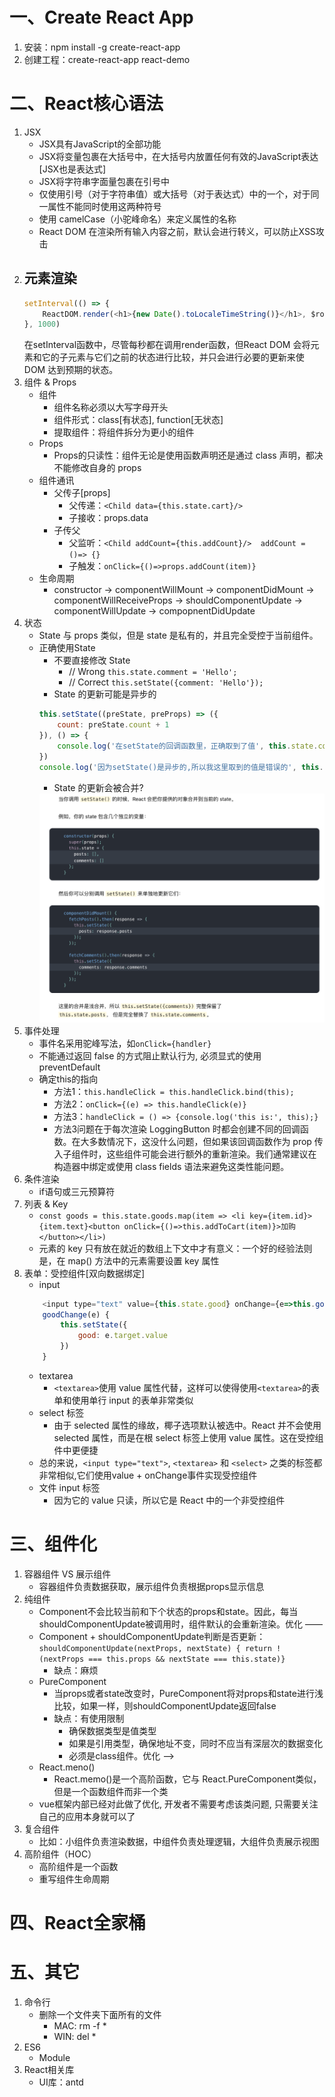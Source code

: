 # 一、Create React App
1. 安装：npm install -g create-react-app
2. 创建工程：create-react-app react-demo
# 二、React核心语法
1. JSX
    - JSX具有JavaScript的全部功能
    - JSX将变量包裹在大括号中，在大括号内放置任何有效的JavaScript表达[JSX也是表达式]
    - JSX将字符串字面量包裹在引号中
    - 仅使用引号（对于字符串值）或大括号（对于表达式）中的一个，对于同一属性不能同时使用这两种符号
    - 使用 camelCase（小驼峰命名）来定义属性的名称
    - React DOM 在渲染所有输入内容之前，默认会进行转义，可以防止XSS攻击
2. 元素渲染
    - 
    ```javascript
    setInterval(() => {
        ReactDOM.render(<h1>{new Date().toLocaleTimeString()}</h1>, $root)
    }, 1000)
    ```
    在setInterval函数中，尽管每秒都在调用render函数，但React DOM 会将元素和它的子元素与它们之前的状态进行比较，并只会进行必要的更新来使 DOM 达到预期的状态。
3. 组件 & Props
    - 组件
        - 组件名称必须以大写字母开头
        - 组件形式：class[有状态], function[无状态]
        - 提取组件：将组件拆分为更小的组件
    - Props
        - Props的只读性：组件无论是使用函数声明还是通过 class 声明，都决不能修改自身的 props
    - 组件通讯
        - 父传子[props]
            - 父传递：`<Child data={this.state.cart}/>`
            - 子接收：props.data
        - 子传父
            - 父监听：`<Child addCount={this.addCount}/>  addCount = ()=> {}`
            - 子触发：`onClick={()=>props.addCount(item)}`
    - 生命周期
        - constructor -> componentWillMount -> componentDidMount -> componentWillReceiveProps -> shouldComponentUpdate -> componentWillUpdate -> compopnentDidUpdate
4. 状态
    - State 与 props 类似，但是 state 是私有的，并且完全受控于当前组件。
    - 正确使用State
        - 不要直接修改 State
            - // Wrong `this.state.comment = 'Hello';`
            - // Correct  `this.setState({comment: 'Hello'});`
        - State 的更新可能是异步的
        ```javascript
        this.setState((preState, preProps) => ({
            count: preState.count + 1
        }), () => {
            console.log('在setState的回调函数里，正确取到了值', this.state.count)
        })
        console.log('因为setState()是异步的,所以我这里取到的值是错误的', this.state.count)
        ```
        - State 的更新会被合并?  
        <img src="./knowledgePic/1.png">
5. 事件处理
    - 事件名采用驼峰写法，如`onClick={handler}`
    - 不能通过返回 false 的方式阻止默认行为, 必须显式的使用 preventDefault
    - 确定this的指向
        - 方法1：`this.handleClick = this.handleClick.bind(this);`
        - 方法2：`onClick={(e) => this.handleClick(e)}`
        - 方法3：`handleClick = () => {console.log('this is:', this);}`
        - 方法3问题在于每次渲染 LoggingButton 时都会创建不同的回调函数。在大多数情况下，这没什么问题，但如果该回调函数作为 prop 传入子组件时，这些组件可能会进行额外的重新渲染。我们通常建议在构造器中绑定或使用 class fields 语法来避免这类性能问题。
6. 条件渲染
    - if语句或三元预算符
7. 列表 & Key
    - `const goods = this.state.goods.map(item => <li key={item.id}>{item.text}<button onClick={()=>this.addToCart(item)}>加购</button></li>)`
    - 元素的 key 只有放在就近的数组上下文中才有意义：一个好的经验法则是，在 map() 方法中的元素需要设置 key 属性
8. 表单：受控组件[双向数据绑定]
    - input
    ```javascript
        <input type="text" value={this.state.good} onChange={e=>this.goodChange(e)}/>
        goodChange(e) {
            this.setState({
                good: e.target.value
            })
        }
    ```
    - textarea 
        - `<textarea>`使用 value 属性代替，这样可以使得使用`<textarea>`的表单和使用单行 input 的表单非常类似
    - select 标签
        - 由于 selected 属性的缘故，椰子选项默认被选中。React 并不会使用 selected 属性，而是在根 select 标签上使用 value 属性。这在受控组件中更便捷
    - 总的来说，`<input type="text">`, `<textarea>` 和 `<select>` 之类的标签都非常相似,它们使用value + onChange事件实现受控组件
    - 文件 input 标签
        - 因为它的 value 只读，所以它是 React 中的一个非受控组件
# 三、组件化
1. 容器组件 VS 展示组件
    - 容器组件负责数据获取，展示组件负责根据props显示信息
2. 纯组件
    - Component不会比较当前和下个状态的props和state。因此，每当shouldComponentUpdate被调用时，组件默认的会重新渲染。优化 ——
    - Component + shouldComponentUpdate判断是否更新：`shouldComponentUpdate(nextProps, nextState) { return !(nextProps === this.props && nextState === this.state)}`
        - 缺点：麻烦
    - PureComponent
        - 当props或者state改变时，PureComponent将对props和state进行浅比较，如果一样，则shouldComponentUpdate返回false
        - 缺点：有使用限制
            - 确保数据类型是值类型
            - 如果是引用类型，确保地址不变，同时不应当有深层次的数据变化
            - 必须是class组件。优化 ——>
    - React.meno()
        - React.memo()是一个高阶函数，它与 React.PureComponent类似，但是一个函数组件而非一个类
    - vue框架内部已经对此做了优化, 开发者不需要考虑该类问题, 只需要关注自己的应用本身就可以了
3. 复合组件
    - 比如：小组件负责渲染数据，中组件负责处理逻辑，大组件负责展示视图
4. 高阶组件（HOC）
    - 高阶组件是一个函数
    - 重写组件生命周期
    
# 四、React全家桶
# 五、其它
1. 命令行
    - 删除一个文件夹下面所有的文件
        - MAC: rm -f *
        - WIN: del *
2. ES6
    - Module
3. React相关库
    - UI库：antd
    